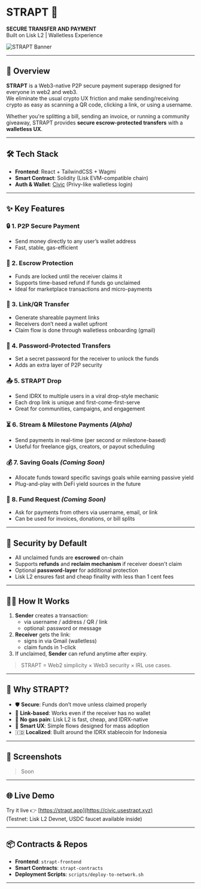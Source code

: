 # STRAPT 💸  
**SECURE TRANSFER AND PAYMENT**  
Built on Lisk L2 | Walletless Experience

![STRAPT Banner](./assets/strapt-banner.png) <!-- optional image -->

---

## 🧠 Overview

**STRAPT** is a Web3-native P2P secure payment superapp designed for everyone in web2 and web3.  
We eliminate the usual crypto UX friction and make sending/receiving crypto as easy as scanning a QR code, clicking a link, or using a username.

Whether you're splitting a bill, sending an invoice, or running a community giveaway, STRAPT provides **secure escrow-protected transfers** with a **walletless UX**.

---

## 🛠 Tech Stack

- **Frontend**: React + TailwindCSS + Wagmi
- **Smart Contract**: Solidity (Lisk EVM-compatible chain)  
- **Auth & Wallet**: [Civic](https://www.civic.com/) (Privy-like walletless login)  

---

## ✨ Key Features

### 🔒 1. P2P Secure Payment
- Send money directly to any user’s wallet address
- Fast, stable, gas-efficient

### 🧾 2. Escrow Protection
- Funds are locked until the receiver claims it
- Supports time-based refund if funds go unclaimed
- Ideal for marketplace transactions and micro-payments

### 🔗 3. Link/QR Transfer
- Generate shareable payment links
- Receivers don’t need a wallet upfront
- Claim flow is done through walletless onboarding (gmail)

### 🔐 4. Password-Protected Transfers
- Set a secret password for the receiver to unlock the funds
- Adds an extra layer of P2P security

### 📤 5. STRAPT Drop
- Send IDRX to multiple users in a viral drop-style mechanic
- Each drop link is unique and first-come-first-serve
- Great for communities, campaigns, and engagement

### ⏳ 6. Stream & Milestone Payments *(Alpha)*
- Send payments in real-time (per second or milestone-based)
- Useful for freelance gigs, creators, or payout scheduling

### 💰 7. Saving Goals *(Coming Soon)*
- Allocate funds toward specific savings goals while earning passive yield
- Plug-and-play with DeFi yield sources in the future

### 🧾 8. Fund Request *(Coming Soon)*
- Ask for payments from others via username, email, or link
- Can be used for invoices, donations, or bill splits

---

## 🔐 Security by Default

- All unclaimed funds are **escrowed** on-chain
- Supports **refunds** and **reclaim mechanism** if receiver doesn't claim
- Optional **password-layer** for additional protection
- Lisk L2 ensures fast and cheap finality with less than 1 cent fees

---

## 🧑‍💻 How It Works

1. **Sender** creates a transaction:
   - via username / address / QR / link
   - optional: password or message
2. **Receiver** gets the link:
   - signs in via Gmail (walletless)
   - claim funds in 1-click
3. If unclaimed, **Sender** can refund anytime after expiry.

> STRAPT = Web2 simplicity × Web3 security × IRL use cases.

---

## 🔎 Why STRAPT?

- 🛡 **Secure**: Funds don’t move unless claimed properly
- 🔗 **Link-based**: Works even if the receiver has no wallet
- 🚫 **No gas pain**: Lisk L2 is fast, cheap, and IDRX-native
- 🧠 **Smart UX**: Simple flows designed for mass adoption
- 🇮🇩 **Localized**: Built around the IDRX stablecoin for Indonesia

---

## 📸 Screenshots

> Soon

---

## 🌐 Live Demo

Try it live 👉 [https://strapt.app](https://civic.usestrapt.xyz)  
(Testnet: Lisk L2 Devnet, USDC faucet available inside)

---

## 📦 Contracts & Repos

- **Frontend**: `strapt-frontend`    
- **Smart Contracts**: `strapt-contracts`  
- **Deployment Scripts**: `scripts/deploy-to-network.sh`

---
